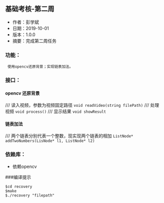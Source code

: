 ## 基础考核-第二周
- 作者：彭学斌
- 日期：2019-10-01
- 版本：1.0.0
- 摘要：完成第二周任务

### 功能：
     使用opencv还原背景；实现链表加法。
### 接口：
#### opencv 还原背景
/// 读入视频，参数为视频固定路径
`void readVideo(string filePath)`
/// 处理视频
`void process()`
/// 显示结果
`void showResult`
#### 链表加法
/// 两个链表分别代表一个整数，现实现两个链表的相加
`ListNode* addTwoNumbers(LisNode* l1, ListNode* l2)`
### 依赖库：
- 依赖opencv

###编译提示
```
$cd recovery
$make
$./recovery "filepath"
```

